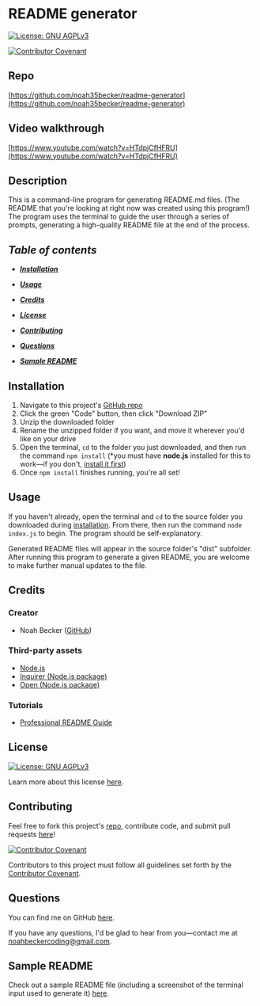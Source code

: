 # README generator
[![License: GNU AGPLv3](https://img.shields.io/badge/License-GNU%20AGPLv3-informational.svg)](https://choosealicense.com/licenses/agpl-3.0)

[![Contributor Covenant](https://img.shields.io/badge/Contributor%20Covenant-2.1-4baaaa.svg)](https://www.contributor-covenant.org/version/2/1/code_of_conduct/)
    

## Repo
[https://github.com/noah35becker/readme-generator](https://github.com/noah35becker/readme-generator)


## Video walkthrough
[https://www.youtube.com/watch?v=HTdpjCfHFRU](https://www.youtube.com/watch?v=HTdpjCfHFRU)


## Description
This is a command-line program for generating README.md files. (The README that you're looking at right now was created using this program!) The program uses the terminal to guide the user through a series of prompts, generating a high-quality README file at the end of the process.


<i><b>
## Table of contents
- [Installation](#installation)
- [Usage](#usage)
- [Credits](#credits)
- [License](#license)

- [Contributing](#contributing)

- [Questions](#questions)
- [Sample README](#sample-readme)
</i></b>


## Installation
1. Navigate to this project's [GitHub repo](https://github.com/noah35becker/readme-generator)
2. Click the green "Code" button, then click "Download ZIP"
3. Unzip the downloaded folder
4. Rename the unzipped folder if you want, and move it wherever you'd like on your drive
5. Open the terminal, ```cd``` to the folder you just downloaded, and then run the command ```npm install``` (*you must have <b>node.js</b> installed for this to work—if you don't, [install it first](https://coding-boot-camp.github.io/full-stack/nodejs/how-to-install-nodejs))
6. Once ```npm install``` finishes running, you're all set!


## Usage
If you haven't already, open the terminal and ```cd``` to the source folder you downloaded during [installation](#installation). From there, then run the command ```node index.js``` to begin. The program should be self-explanatory.

Generated README files will appear in the source folder's "dist" subfolder. After running this program to generate a given README, you are welcome to make further manual updates to the file.


## Credits

### Creator
- Noah Becker ([GitHub](https://github.com/noah35becker))


### Third-party assets
- [Node.js](https://nodejs.org/)
- [Inquirer (Node.js package)](https://www.npmjs.com/package/inquirer)
- [Open (Node.js package)](https://www.npmjs.com/package/open)


### Tutorials
- [Professional README Guide](https://coding-boot-camp.github.io/full-stack/github/professional-readme-guide)


## License

[![License: GNU AGPLv3](https://img.shields.io/badge/License-GNU%20AGPLv3-informational.svg)](https://choosealicense.com/licenses/agpl-3.0)

Learn more about this license [here](https://choosealicense.com/licenses/agpl-3.0).






## Contributing
Feel free to fork this project's [repo](https://github.com/noah35becker/readme-generator), contribute code, and submit pull requests [here](https://github.com/noah35becker/readme-generator/pulls)!

[![Contributor Covenant](https://img.shields.io/badge/Contributor%20Covenant-2.1-4baaaa.svg)](https://www.contributor-covenant.org/version/2/1/code_of_conduct/)

Contributors to this project must follow all guidelines set forth by the [Contributor Covenant](https://www.contributor-covenant.org/version/2/1/code_of_conduct/).






## Questions
You can find me on GitHub [here](https://github.com/noah35becker).

If you have any questions, I'd be glad to hear from you—contact me at [noahbeckercoding@gmail.com](mailto:noahbeckercoding@gmail.com).



## Sample README
Check out a sample README file (including a screenshot of the terminal input used to generate it) [here](./dist/sample-readme.md).